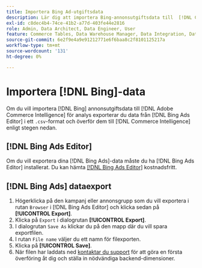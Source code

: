 ```yaml
---
title: Importera Bing Ad-utgiftsdata
description: Lär dig att importera Bing-annonsutgiftsdata till  [!DNL Commerce Intelligence]  för analys.
exl-id: c8dec4b4-74ce-41b2-a77d-403fe44e2816
role: Admin, Data Architect, Data Engineer, User
feature: Commerce Tables, Data Warehouse Manager, Data Integration, Data Import/Export
source-git-commit: 6e2f9e4a9e91212771e6f6baa8c2f8101125217a
workflow-type: tm+mt
source-wordcount: '131'
ht-degree: 0%

---
```


# Importera [!DNL Bing]-data

Om du vill importera [!DNL Bing] annonsutgiftsdata till [!DNL Adobe Commerce Intelligence] för analys exporterar du data från [!DNL Bing Ads Editor] i ett `.csv`-format och överför dem till [!DNL Commerce Intelligence] enligt stegen nedan.

## [!DNL Bing Ads Editor]

Om du vill exportera dina [!DNL Bing Ads]-data måste du ha [!DNL Bing Ads Editor] installerat. Du kan hämta [[!DNL Bing Ads Editor]](https://about.ads.microsoft.com/en-us/solutions/tools/editor) kostnadsfritt.

## [!DNL Bing Ads] dataexport

1. Högerklicka på den kampanj eller annonsgrupp som du vill exportera i rutan `Browser` i [!DNL Bing Ads Editor] och klicka sedan på **[!UICONTROL Export]**.
1. Klicka på `Export` i dialogrutan **[!UICONTROL Export]**.
1. I dialogrutan `Save As` klickar du på den mapp där du vill spara exportfilen.
1. I rutan `File name` väljer du ett namn för filexporten.
1. Klicka på **[!UICONTROL Save]**.
1. När filen har laddats ned [kontaktar du support](https://experienceleague.adobe.com/docs/commerce-knowledge-base/kb/troubleshooting/miscellaneous/mbi-service-policies.html?lang=sv-SE) för att göra en första överföring åt dig och ställa in nödvändiga backend-dimensioner.
